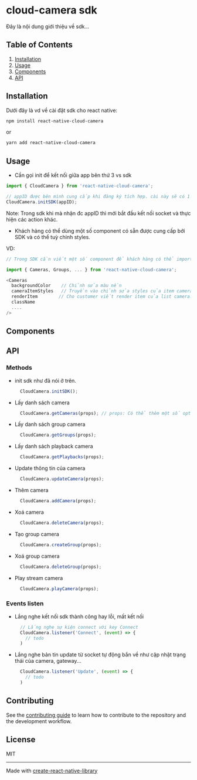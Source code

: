 # cloud-camera sdk

Đây là nội dung giới thiệu về sdk...

## Table of Contents
1. [Installation](#installation)
1. [Usage](#usage)
1. [Components](#components)
1. [API](#api)

## Installation

Dưới đây là vd về cài đặt sdk cho react native:

```sh
npm install react-native-cloud-camera

```
or

```sh
yarn add react-native-cloud-camera

```

## Usage

- Cần gọi init để kết nối giữa app bên thứ 3 vs sdk

```js
import { CloudCamera } from 'react-native-cloud-camera';

// appID được bên mình cung cấp khi đăng ký tích hợp. cài này sẽ có 1 trang riêng để khách hàng vào đăng ký và lấy appID.
CloudCamera.initSDK(appID); 

```

Note: Trong sdk khi mà nhận đc appID thì mới bắt đầu kết nối socket và thực hiện các action khác.

- Khách hàng có thể dùng một số component có sẵn được cung cấp bới SDK và có thể tuỳ chỉnh styles.

VD: 

```js
// Trong SDK cần viết một số component để khách hàng có thể import vào là dùng được luôn và cho tuỳ chỉnh styles như color, padding, margin, width, height....

import { Cameras, Groups, ... } from 'react-native-cloud-camera';

<Cameras
  backgroundColor    // Chỉnh sửa màu nền
  cameraItemStyles   // Truyền vào chỉnh sửa styles của item camera
  renderItem        // Cho customer viết render item của list camera.
  className
  ....
/>
```

## Components


## API

### Methods

- init sdk như đã nói ở trên.
  ```js
    CloudCamera.initSDK();
  ```

- Lấy danh sách camera
  ```js
    CloudCamera.getCameras(props); // props: Có thể thêm một số option truyền vào
  ```

- Lấy danh sách group camera
  ```js
    CloudCamera.getGroups(props);
  ```
- Lấy danh sách playback camera
  ```js
    CloudCamera.getPlaybacks(props);
  ```

- Update thông tin của camera
  ```js
    CloudCamera.updateCamera(props);
  ```

- Thêm camera 
  ```js
    CloudCamera.addCamera(props);
  ```

- Xoá camera 
  ```js
    CloudCamera.deleteCamera(props);
  ```

- Tạo group camera 
  ```js
    CloudCamera.createGroup(props);
  ```
  
- Xoá group camera 
  ```js
    CloudCamera.deleteGroup(props);
  ```
  
- Play stream camera
  ```js
    CloudCamera.playCamera(props);
  ```
  
### Events listen

- Lắng nghe kết nối sdk thành công hay lỗi, mất kết nối
  ```js
    // Lắng nghe sự kiện connect với key Connect 
    CloudCamera.listener('Connect', (event) => {
      // todo
    )
  ```

- Lắng nghe bản tin update từ socket tự động bắn về như cập nhật trạng thái của camera, gateway...
  ```js
    CloudCamera.listener('Update', (event) => {
      // todo
    )
  ```

## Contributing

See the [contributing guide](CONTRIBUTING.md) to learn how to contribute to the repository and the development workflow.

## License

MIT

---

Made with [create-react-native-library](https://github.com/callstack/react-native-builder-bob)
